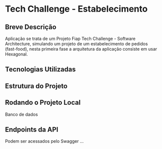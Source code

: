 # Tech Challenge - Estabelecimento

## Breve Descrição

Aplicação se trata de um Projeto Fiap Tech Challenge - Software Architecture, simulando um projeto de um estabelecimento
de pedidos (fast-food), nesta primeira fase a arquitetura da aplicação consiste em usar Hexagonal.

## Tecnologias Utilizadas

## Estrutura do Projeto

## Rodando o Projeto Local

Banco de dados

## Endpoints da API

Podem ser acessados pelo Swagger ...

